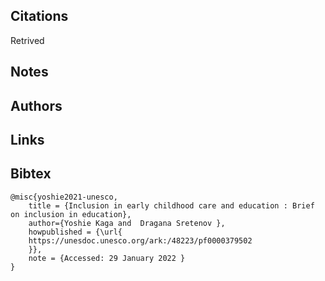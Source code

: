 ## Citations

Retrived

## Notes

## Authors 

## Links 

## Bibtex 
```
@misc{yoshie2021-unesco,
  	title = {Inclusion in early childhood care and education : Brief on inclusion in education},
    author={Yoshie Kaga and  Dragana Sretenov },
  	howpublished = {\url{
	https://unesdoc.unesco.org/ark:/48223/pf0000379502
	}},
  	note = {Accessed: 29 January 2022 }
}
```
